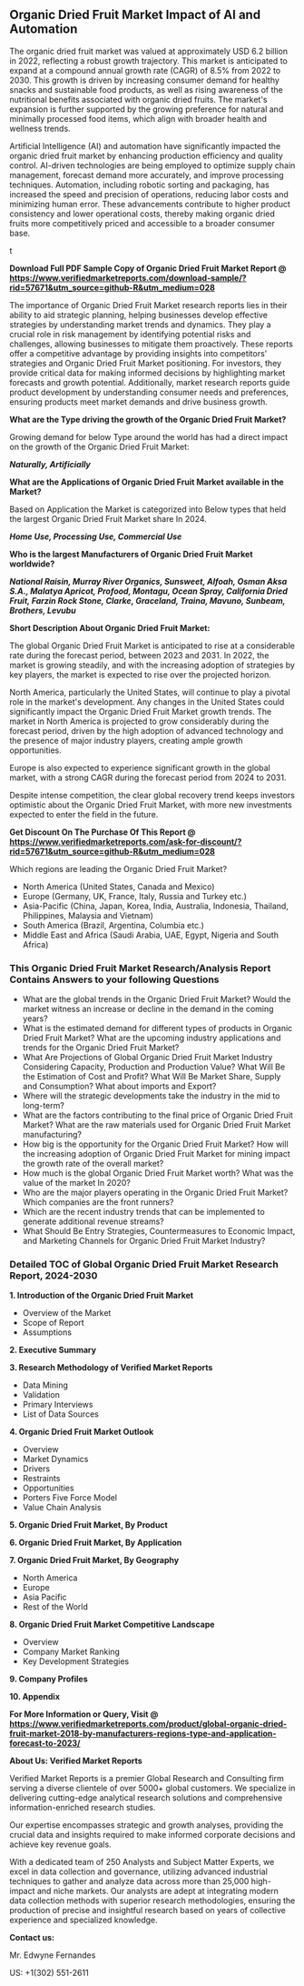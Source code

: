 <h2>Organic Dried Fruit Market Impact of AI and Automation</h2><p>The organic dried fruit market was valued at approximately USD 6.2 billion in 2022, reflecting a robust growth trajectory. This market is anticipated to expand at a compound annual growth rate (CAGR) of 8.5% from 2022 to 2030. This growth is driven by increasing consumer demand for healthy snacks and sustainable food products, as well as rising awareness of the nutritional benefits associated with organic dried fruits. The market's expansion is further supported by the growing preference for natural and minimally processed food items, which align with broader health and wellness trends.</p><p>Artificial Intelligence (AI) and automation have significantly impacted the organic dried fruit market by enhancing production efficiency and quality control. AI-driven technologies are being employed to optimize supply chain management, forecast demand more accurately, and improve processing techniques. Automation, including robotic sorting and packaging, has increased the speed and precision of operations, reducing labor costs and minimizing human error. These advancements contribute to higher product consistency and lower operational costs, thereby making organic dried fruits more competitively priced and accessible to a broader consumer base.</p>t</p><p id="" class=""><strong>Download Full PDF Sample Copy of Organic Dried Fruit Market Report @ <a href="https://www.verifiedmarketreports.com/download-sample/?rid=57671&utm_source=github-R&utm_medium=028" target="_blank">https://www.verifiedmarketreports.com/download-sample/?rid=57671&utm_source=github-R&utm_medium=028</a></strong></p><p>The importance of&nbsp;Organic Dried Fruit Market research reports lies in their ability to aid strategic planning, helping businesses develop effective strategies by understanding market trends and dynamics. They play a crucial role in risk management by identifying potential risks and challenges, allowing businesses to mitigate them proactively. These reports offer a competitive advantage by providing insights into competitors' strategies and Organic Dried Fruit Market positioning. For investors, they provide critical data for making informed decisions by highlighting market forecasts and growth potential. Additionally, market research reports guide product development by understanding consumer needs and preferences, ensuring products meet market demands and drive business growth.</p><p><strong>What are the&nbsp;Type driving the growth of the Organic Dried Fruit Market?</strong></p><p id="" class="">Growing demand for below Type around the world has had a direct impact on the growth of the Organic Dried Fruit Market:</p><em><strong>Naturally, Artificially</strong></em></p><strong>What are the&nbsp;Applications&nbsp;of Organic Dried Fruit Market available in the Market?</strong></p><p id="" class="">Based on Application the Market is categorized into Below types that held the largest Organic Dried Fruit Market share In 2024.</p><em><strong>Home Use, Processing Use, Commercial Use</strong></em></p><strong>Who is the largest Manufacturers of Organic Dried Fruit Market worldwide?</strong></p><p><em><strong>National Raisin, Murray River Organics, Sunsweet, Alfoah, Osman Aksa S.A., Malatya Apricot, Profood, Montagu, Ocean Spray, California Dried Fruit, Farzin Rock Stone, Clarke, Graceland, Traina, Mavuno, Sunbeam, Brothers, Levubu</strong></em></p><p id="" class=""><strong>Short Description About Organic Dried Fruit Market:</strong></p><p>The global Organic Dried Fruit Market is anticipated to rise at a considerable rate during the forecast period, between 2023 and 2031. In 2022, the market is growing steadily, and with the increasing adoption of strategies by key players, the market is expected to rise over the projected horizon.</p><p>North America, particularly the United States, will continue to play a pivotal role in the market's development. Any changes in the United States could significantly impact the Organic Dried Fruit Market growth trends. The market in North America is projected to grow considerably during the forecast period, driven by the high adoption of advanced technology and the presence of major industry players, creating ample growth opportunities.</p><p>Europe is also expected to experience significant growth in the global market, with a strong CAGR during the forecast period from 2024 to 2031.</p><p>Despite intense competition, the clear global recovery trend keeps investors optimistic about the Organic Dried Fruit Market, with more new investments expected to enter the field in the future.</p><p id="" class=""><strong>Get Discount On The Purchase Of This Report @ <a href="https://www.verifiedmarketreports.com/ask-for-discount/?rid=57671&utm_source=github-R&utm_medium=028" target="_blank">https://www.verifiedmarketreports.com/ask-for-discount/?rid=57671&utm_source=github-R&utm_medium=028</a></strong></p>Which regions are leading the Organic Dried Fruit Market?</p><ul><li>North America (United States, Canada and Mexico)</li><li>Europe (Germany, UK, France, Italy, Russia and Turkey etc.)</li><li>Asia-Pacific (China, Japan, Korea, India, Australia, Indonesia, Thailand, Philippines, Malaysia and Vietnam)</li><li>South America (Brazil, Argentina, Columbia etc.)</li><li>Middle East and Africa (Saudi Arabia, UAE, Egypt, Nigeria and South Africa)</li></ul><h3 id="" class="">This Organic Dried Fruit Market Research/Analysis Report Contains Answers to your following Questions</h3><ul><li>What are the global trends in the Organic Dried Fruit Market? Would the market witness an increase or decline in the demand in the coming years?</li><li>What is the estimated demand for different types of products in Organic Dried Fruit Market? What are the upcoming industry applications and trends for the Organic Dried Fruit Market?</li><li>What Are Projections of Global Organic Dried Fruit Market Industry Considering Capacity, Production and Production Value? What Will Be the Estimation of Cost and Profit? What Will Be Market Share, Supply and Consumption? What about imports and Export?</li><li>Where will the strategic developments take the industry in the mid to long-term?</li><li>What are the factors contributing to the final price of Organic Dried Fruit Market? What are the raw materials used for Organic Dried Fruit Market manufacturing?</li><li>How big is the opportunity for the Organic Dried Fruit Market? How will the increasing adoption of Organic Dried Fruit Market for mining impact the growth rate of the overall market?</li><li>How much is the global Organic Dried Fruit Market worth? What was the value of the market In 2020?</li><li>Who are the major players operating in the Organic Dried Fruit Market? Which companies are the front runners?</li><li>Which are the recent industry trends that can be implemented to generate additional revenue streams?</li><li>What Should Be Entry Strategies, Countermeasures to Economic Impact, and Marketing Channels for Organic Dried Fruit Market Industry?</li></ul><h3 id="" class="">Detailed TOC of Global Organic Dried Fruit Market Research Report, 2024-2030</h3><p id="" class=""><strong>1. Introduction of the Organic Dried Fruit Market</strong></p><ul><li>Overview of the Market</li><li>Scope of Report</li><li>Assumptions</li></ul><p id="" class=""><strong>2. Executive Summary</strong></p><p id="" class=""><strong>3. Research Methodology of Verified Market Reports</strong></p><ul><li>Data Mining</li><li>Validation</li><li>Primary Interviews</li><li>List of Data Sources</li></ul><p id="" class=""><strong>4. Organic Dried Fruit Market Outlook</strong></p><ul><li>Overview</li><li>Market Dynamics</li><li>Drivers</li><li>Restraints</li><li>Opportunities</li><li>Porters Five Force Model</li><li>Value Chain Analysis</li></ul><p id="" class=""><strong>5. Organic Dried Fruit Market, By Product</strong></p><p id="" class=""><strong>6. Organic Dried Fruit Market, By Application</strong></p><p id="" class=""><strong>7. Organic Dried Fruit Market, By Geography</strong></p><ul><li>North America</li><li>Europe</li><li>Asia Pacific</li><li>Rest of the World</li></ul><p id="" class=""><strong>8. Organic Dried Fruit Market Competitive Landscape</strong></p><ul><li>Overview</li><li>Company Market Ranking</li><li>Key Development Strategies</li></ul><p id="" class=""><strong>9. Company Profiles</strong></p><p id="" class=""><strong>10. Appendix</strong></p><p id="" class=""><strong>For More Information or Query, Visit @ <a href="https://www.verifiedmarketreports.com/product/global-organic-dried-fruit-market-2018-by-manufacturers-regions-type-and-application-forecast-to-2023/" target="_blank">https://www.verifiedmarketreports.com/product/global-organic-dried-fruit-market-2018-by-manufacturers-regions-type-and-application-forecast-to-2023/</a></strong></p><p id="" class=""><strong>About Us: Verified Market Reports</strong></p><p id="" class="">Verified Market Reports is a premier Global Research and Consulting firm serving a diverse clientele of over 5000+ global customers. We specialize in delivering cutting-edge analytical research solutions and comprehensive information-enriched research studies.</p><p id="" class="">Our expertise encompasses strategic and growth analyses, providing the crucial data and insights required to make informed corporate decisions and achieve key revenue goals.</p><p id="" class="">With a dedicated team of 250 Analysts and Subject Matter Experts, we excel in data collection and governance, utilizing advanced industrial techniques to gather and analyze data across more than 25,000 high-impact and niche markets. Our analysts are adept at integrating modern data collection methods with superior research methodologies, ensuring the production of precise and insightful research based on years of collective experience and specialized knowledge.</p><p id="" class=""><strong>Contact us:</strong></p><p id="" class="">Mr. Edwyne Fernandes</p><p id="" class="">US: +1(302) 551-2611</p>